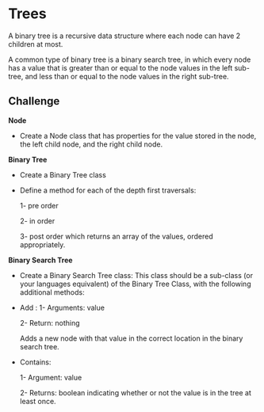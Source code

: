 # Trees
A binary tree is a recursive data structure where each node can have 2 children at most.

A common type of binary tree is a binary search tree, in which every node has a value that is greater than or equal to the node values in the left sub-tree, and less than or equal to the node values in the right sub-tree.

## Challenge
**Node**

* Create a Node class that has properties for the value stored in the node, the left child node, and the right child node.

**Binary Tree**

* Create a Binary Tree class
* Define a method for each of the depth first traversals:
  
  1- pre order

  2- in order

  3- post order which returns an array of the values, ordered appropriately.

**Binary Search Tree**

* Create a Binary Search Tree class: This class should be a sub-class (or your languages equivalent) of the Binary Tree Class, with the following additional methods:

* Add :
  1- Arguments: value
  
  2- Return: nothing

  Adds a new node with that value in the correct location in the binary search tree.

* Contains:

  1- Argument: value

  2- Returns: boolean indicating whether or not the value is in the tree at least once.

